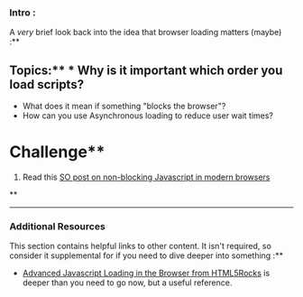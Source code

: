 ### Intro :
>
A *very* brief look back into the idea that browser loading matters (maybe) :**

## Topics:** * Why is it important which order you load scripts?
* What does it mean if something "blocks the browser"?
* How can you use Asynchronous loading to reduce user wait times?
# Challenge** <div class="lesson-content__panel" markdown="1">
1. Read this [SO post on non-blocking Javascript in modern browsers](http://stackoverflow.com/questions/8197072/non-blocking-javascript-and-css-in-modern-browsers-is-it-still-needed)
</div>** 

---


### Additional Resources
This section contains helpful links to other content. It isn't required, so consider it supplemental for if you need to dive deeper into something :**



* [Advanced Javascript Loading in the Browser from HTML5Rocks](http://www.html5rocks.com/en/tutorials/speed/script-loading/) is deeper than you need to go now, but a useful reference.
